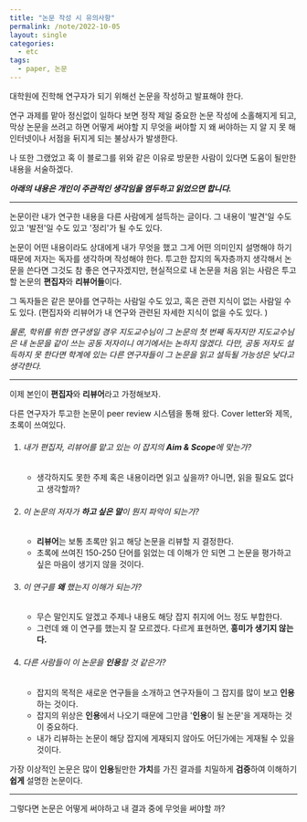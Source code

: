 ```yaml
---
title: "논문 작성 시 유의사항"
permalink: /note/2022-10-05
layout: single
categories:	
  - etc
tags:
  - paper, 논문
---
```




대학원에 진학해 연구자가 되기 위해선 논문을 작성하고 발표해야 한다.

연구 과제를 맡아 정신없이 일하다 보면 정작 제일 중요한 논문 작성에 소홀해지게 되고, 막상 논문을 쓰려고 하면 어떻게 써야할 지 무엇을 써야할 지 왜 써야하는 지 알 지 못 해 인터넷이나 서점을 뒤지게 되는 불상사가 발생한다.



나 또한 그랬었고 혹 이 블로그를 위와 같은 이유로 방문한 사람이 있다면 도움이 될만한 내용을 서술하겠다.




***아래의 내용은 개인이 주관적인 생각임을 염두하고 읽었으면 합니다.***

---



논문이란 내가 연구한 내용을 다른 사람에게 설득하는 글이다.
그 내용이 '발견'일 수도 있고 '발전'일 수도 있고 '정리'가 될 수도 있다.



논문이 어떤 내용이라도 상대에게 내가 무엇을 했고 그게 어떤 의미인지 설명해야 하기 때문에 저자는 독자를 생각하며 작성해야 한다.
투고한 잡지의 독자층까지 생각해서 논문을 쓴다면 그것도 참 좋은 연구자겠지만, 현실적으로 내 논문을 처음 읽는 사람은 투고할 논문의 **편집자**와 **리뷰어들**이다. 

그 독자들은 같은 분야를 연구하는 사람일 수도 있고, 혹은 관련 지식이 없는 사람일 수도 있다. (편집자와 리뷰어가 내 연구와 관련된 자세한 지식이 없을 수도 있다. )

*물론, 학위를 위한 연구생일 경우 지도교수님이 그 논문의 첫 번째 독자지만 지도교수님은 내 논문을 같이 쓰는 공동 저자이니 여기에서는 논하지 않겠다. 다만, 공동 저자도 설득하지 못 한다면 학계에 있는 다른 연구자들이 그 논문을 읽고 설득될 가능성은 낮다고 생각한다.*

---

이제 본인이 **편집자**와 **리뷰어**라고 가정해보자.

다른 연구자가 투고한 논문이 peer review 시스템을 통해 왔다. Cover letter와 제목, 초록이 쓰여있다.

1. ###### *내가 편집자, 리뷰어를 맡고 있는 이 잡지의 **Aim & Scope**에 맞는가?*

   - 생각하지도 못한 주제 혹은 내용이라면 읽고 싶을까? 아니면, 읽을 필요도 없다고 생각할까?

2. ###### *이 논문의 저자가 **하고 싶은 말**이 뭔지 파악이 되는가?*

   - **리뷰어**는 보통 초록만 읽고 해당 논문을 리뷰할 지 결정한다.
   - 초록에 쓰여진 150-250 단어를 읽었는 데 이해가 안 되면 그 논문을 평가하고 싶은 마음이 생기지 않을 것이다.

3. ###### *이 연구를 **왜** 했는지 이해가 되는가?*
    - 무슨 말인지도 알겠고 주제나 내용도 해당 잡지 취지에 어느 정도 부합한다.
    - 그런데 왜 이 연구를 했는지 잘 모르겠다. 다르게 표현하면, **흥미가 생기지 않는다.**

4. ###### *다른 사람들이 이 논문을 **인용**할 것 같은가?*
    - 잡지의 목적은 새로운 연구들을 소개하고 연구자들이 그 잡지를 많이 보고 **인용**하는 것이다.
    - 잡지의 위상은 **인용**에서 나오기 때문에 그만큼 '**인용**이 될 논문'을 게재하는 것이 중요하다.
    - 내가 리뷰하는 논문이 해당 잡지에 게재되지 않아도 어딘가에는 게재될 수 있을 것이다. 


가장 이상적인 논문은 많이 **인용**될만한 **가치**를 가진 결과를 치밀하게 **검증**하여 이해하기 **쉽게** 설명한 논문이다.

---

그렇다면 논문은 어떻게 써야하고 내 결과 중에 무엇을 써야할 까?

